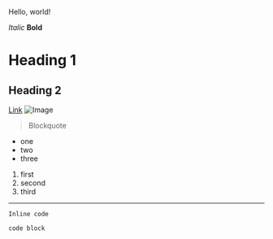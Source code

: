Hello, world!

*Italic*
**Bold**
# Heading 1
## Heading 2
[Link](https://ucsd.edu/)
![Image](https://images.app.goo.gl/nWUyePnJomi57k6K6)
> Blockquote
* one
* two
* three

1. first
2. second
3. third

---

`Inline code`

```
code block
```
